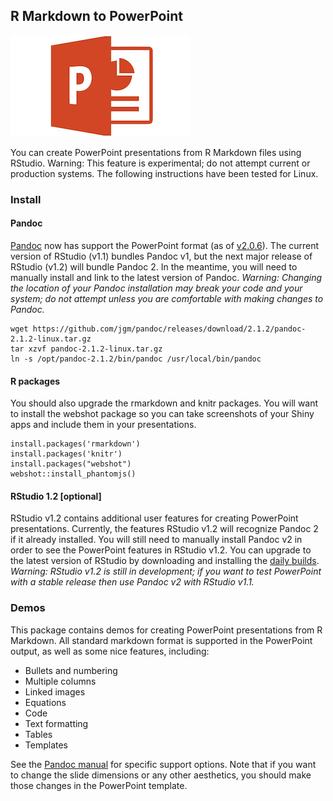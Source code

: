 
## R Markdown to PowerPoint

![](ppt.png)

You can create PowerPoint presentations from R Markdown files using RStudio. Warning: This feature is experimental; do not attempt current or production systems. The following instructions have been tested for Linux.

### Install

#### Pandoc

[Pandoc](http://pandoc.org/) now has support the PowerPoint format (as of [v2.0.6](http://pandoc.org/releases.html)). The current version of RStudio (v1.1) bundles Pandoc v1, but the next major release of RStudio (v1.2) will bundle Pandoc 2. In the meantime, you will need to manually install and link to the latest version of Pandoc. *Warning: Changing the location of your Pandoc installation may break your code and your system; do not attempt unless you are comfortable with making changes to Pandoc.*

```
wget https://github.com/jgm/pandoc/releases/download/2.1.2/pandoc-2.1.2-linux.tar.gz
tar xzvf pandoc-2.1.2-linux.tar.gz
ln -s /opt/pandoc-2.1.2/bin/pandoc /usr/local/bin/pandoc
```

#### R packages

You should also upgrade the rmarkdown and knitr packages. You will want to install the webshot package so you can take screenshots of your Shiny apps and include them in your presentations.

```
install.packages('rmarkdown')
install.packages('knitr')
install.packages("webshot")
webshot::install_phantomjs()
```

#### RStudio 1.2 [optional]

RStudio v1.2 contains additional user features for creating PowerPoint presentations. Currently, the features RStudio v1.2 will recognize Pandoc 2 if it already installed. You will still need to manually install Pandoc v2 in order to see the PowerPoint features in RStudio v1.2. You can upgrade to the latest version of RStudio by downloading and installing the [daily builds](https://dailies.rstudio.com/). *Warning: RStudio v1.2 is still in development; if you want to test PowerPoint with a stable release then use Pandoc v2 with RStudio v1.1.*

### Demos

This package contains demos for creating PowerPoint presentations from R Markdown. All standard markdown format is supported in the PowerPoint output, as well as some nice features, including:

* Bullets and numbering
* Multiple columns
* Linked images
* Equations
* Code
* Text formatting
* Tables
* Templates

See the [Pandoc manual](http://pandoc.org/MANUAL.html) for specific support options. Note that if you want to change the slide dimensions or any other aesthetics, you should make those changes in the PowerPoint template.
